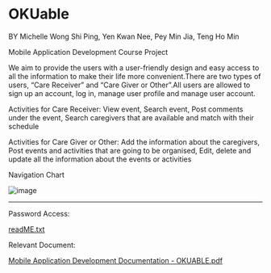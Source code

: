 # OKUable

BY Michelle Wong Shi Ping, Yen Kwan Nee, Pey Min Jia, Teng Ho Min

Mobile Application Development Course Project

We aim to provide the users with a user-friendly design and easy access to all the information to make their life more convenient.There are two types of users, “Care Receiver” and “Care Giver or Other”.All users are allowed to sign up an account, log in, manage user profile and manage user account.

Activities for Care Receiver:
View event, 
Search event, 
Post comments under the event, 
Search caregivers that are available and match with their schedule

Activities for Care Giver or Other:
Add the information about the caregivers, 
Post events and activities that are going to be organised, 
Edit, delete and update all the information about the events or activities 


Navigation Chart

![image](https://user-images.githubusercontent.com/36874374/171113968-84673d43-169d-4cde-836b-e135639bcc62.png)

-------------------------------------------------------------------------------------------------------------------
Password Access: 

[readME.txt](https://github.com/Mikkeline/OKUable/files/8802839/readME.txt)

Relevant Document:

[Mobile Application Development Documentation - OKUABLE.pdf](https://github.com/Mikkeline/OKUable/files/8802858/Mobile.Application.Development.Documentation.-.OKUABLE.pdf)
